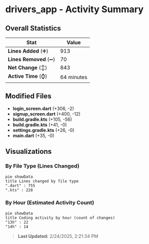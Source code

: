 # drivers_app - Activity Summary 

## Overall Statistics

| Stat                   | Value                                                             |
| ---------------------- | ----------------------------------------------------------------- |
| **Lines Added** (➕)   | 913                                          |
| **Lines Removed** (➖) | 70                                        |
| **Net Change** (↕)    | 843                |
| **Active Time** (⌚)   | 64 minutes |


## Modified Files
- **login_screen.dart** (+306, -2)
- **signup_screen.dart** (+400, -12)
- **build.gradle.kts** (+105, -56)
- **build.gradle.kts** (+41, -0)
- **settings.gradle.kts** (+26, -0)
- **main.dart** (+35, -0)

## Visualizations

### By File Type (Lines Changed)

```mermaid
pie showData
title Lines changed by file type
".dart" : 755
".kts" : 228
```

### By Hour (Estimated Activity Count)

```mermaid
pie showData
title Coding activity by hour (count of changes)
"13h" : 22
"14h" : 14
```


> **Last Updated:** 2/24/2025, 2:21:34 PM